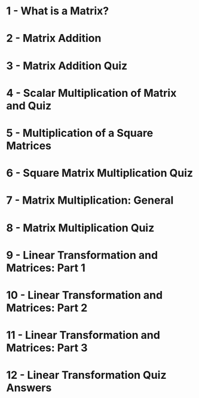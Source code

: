 # 1 - What is a Matrix?


# 2 - Matrix Addition


# 3 - Matrix Addition Quiz


# 4 - Scalar Multiplication of Matrix and Quiz


# 5 - Multiplication of a Square Matrices


# 6 - Square Matrix Multiplication Quiz


# 7 - Matrix Multiplication: General


# 8 - Matrix Multiplication Quiz


# 9 - Linear Transformation and Matrices: Part 1


# 10 - Linear Transformation and Matrices: Part 2


# 11 - Linear Transformation and Matrices: Part 3


# 12 - Linear Transformation Quiz Answers

